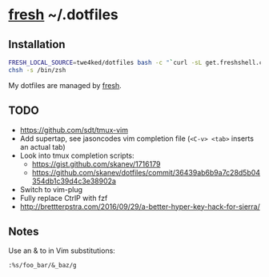 # [fresh] ~/.dotfiles

## Installation

``` sh
FRESH_LOCAL_SOURCE=twe4ked/dotfiles bash -c "`curl -sL get.freshshell.com`"
chsh -s /bin/zsh
```

My dotfiles are managed by [fresh].

[fresh]: https://github.com/freshshell/fresh

## TODO

- https://github.com/sdt/tmux-vim
- Add supertap, see jasoncodes vim completion file (`<C-v> <tab>` inserts an actual tab)
- Look into tmux completion scripts:
  - https://gist.github.com/skanev/1716179
  - https://github.com/skanev/dotfiles/commit/36439ab6b9a7c28d5b04354db1c39d4c3e38902a
- Switch to vim-plug
- Fully replace CtrlP with fzf
- http://brettterpstra.com/2016/09/29/a-better-hyper-key-hack-for-sierra/

## Notes

Use an & to in Vim substitutions:

    :%s/foo_bar/&_baz/g
